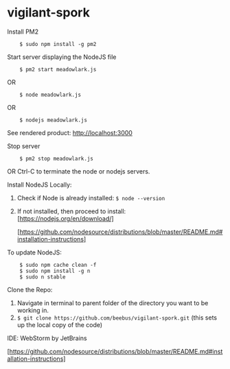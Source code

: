 # vigilant-spork

Install PM2
```
	$ sudo npm install -g pm2
```
Start server displaying the NodeJS file
```
	$ pm2 start meadowlark.js
```
OR
```
	$ node meadowlark.js
```
OR
```
	$ nodejs meadowlark.js
```

See rendered product:
[http://localhost:3000](http://localhost:3000)

Stop server
```
	$ pm2 stop meadowlark.js
```
OR Ctrl-C to terminate the node or nodejs servers.

Install NodeJS Locally:
1. Check if Node is already installed:
	`$ node --version`

2. If not installed, then proceed to install:
	[https://nodejs.org/en/download/]

	[https://github.com/nodesource/distributions/blob/master/README.md#installation-instructions]

To update NodeJS:
```
	$ sudo npm cache clean -f
	$ sudo npm install -g n
	$ sudo n stable
```

Clone the Repo:
1. Navigate in terminal to parent folder of the directory you want to be working in.
2. `$ git clone https://github.com/beebus/vigilant-spork.git`
		(this sets up the local copy of the code)

IDE: WebStorm by JetBrains


[https://github.com/nodesource/distributions/blob/master/README.md#installation-instructions]